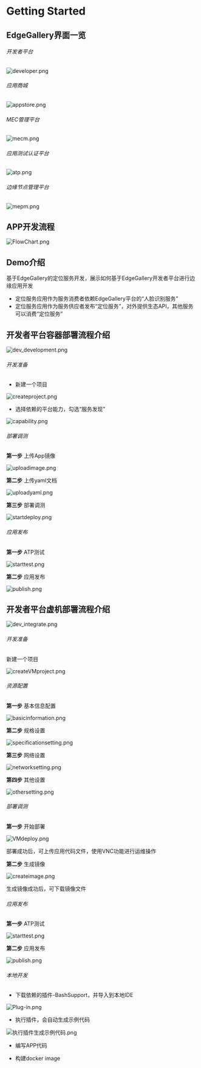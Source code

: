 Getting Started
===============

EdgeGallery界面一览
---------------------
###### 开发者平台
![](/uploads/images/2021/v1.2/developer.png "developer.png")<br>

###### 应用商城
![](/uploads/images/2021/v1.2/appstore.png "appstore.png")<br>

###### MEC管理平台
![](/uploads/images/2021/v1.2/mecm.png "mecm.png")<br>

###### 应用测试认证平台
![](/uploads/images/2021/v1.2/atp.png "atp.png")<br>

###### 边缘节点管理平台
![](/uploads/images/2021/v1.2/mepm.png "mepm.png")<br>

APP开发流程
------------
![](/uploads/images/2021/v1.1/FlowChart.png "FlowChart.png")<br>

Demo介绍
----------
基于EdgeGallery的定位服务开发，展示如何基于EdgeGallery开发者平台进行边缘应用开发<br>
* 定位服务应用作为服务消费者依赖EdgeGallery平台的“人脸识别服务”<br>
* 定位服务应用作为服务供应者发布“定位服务”，对外提供生态API，其他服务可以消费“定位服务”<br>

开发者平台容器部署流程介绍
------------------------
![](/uploads/images/2021/v1.2/dev_development.png "dev_development.png")

###### 开发准备
* 新建一个项目

![](/uploads/images/2021/v1.2/createproject.png "createproject.png")

* 选择依赖的平台能力，勾选“服务发现”

![](/uploads/images/2021/v1.2/capability.png "capability.png")

###### 部署调测

 **第一步** 上传App镜像

![](/uploads/images/2021/v1.2/uploadimage.png "uploadimage.png")

 **第二步** 上传yaml文档

![](/uploads/images/2021/v1.2/uploadyaml.png "uploadyaml.png")

 **第三步** 部署调测

![](/uploads/images/2021/v1.2/startdeploy.png "startdeploy.png")


######  应用发布 

**第一步** ATP测试

![](/uploads/images/2021/v1.2/starttest.png "starttest.png")

**第二步** 应用发布

![](/uploads/images/2021/v1.2/publish.png "publish.png")


开发者平台虚机部署流程介绍
----------------------

![](/uploads/images/2021/v1.2/dev_integrate.png "dev_integrate.png")

###### 开发准备
 新建一个项目

![](/uploads/images/2021/v1.2/createVMproject.png "createVMproject.png")

###### 资源配置

 **第一步** 基本信息配置

![](/uploads/images/2021/v1.2/basicinformation.png "basicinformation.png")

 **第二步** 规格设置

![](/uploads/images/2021/v1.2/specificationsetting.png "specificationsetting.png")

 **第三步** 网络设置

![](/uploads/images/2021/v1.2/networksetting.png "networksetting.png")

 **第四步** 其他设置

![](/uploads/images/2021/v1.2/othersetting.png "othersetting.png")

###### 部署调测

 **第一步** 开始部署

![](/uploads/images/2021/v1.2/VMdeploy.png "VMdeploy.png")

部署成功后，可上传应用代码文件，使用VNC功能进行运维操作

 **第二步** 生成镜像

![](/uploads/images/2021/v1.2/createimage.png "createimage.png")

生成镜像成功后，可下载镜像文件

###### 应用发布 

**第一步** ATP测试

![](/uploads/images/2021/v1.2/starttest.png "starttest.png")

**第二步** 应用发布

![](/uploads/images/2021/v1.2/publish.png "publish.png")


###### 本地开发
* 下载依赖的插件-BashSupport，并导入到本地IDE

![](/uploads/images/2020/v1.0/Plug-in.png "Plug-in.png")    

* 执行插件，会自动生成示例代码    

![](/uploads/images/2021/cor2020/execute_plugin.png "执行插件生成示例代码.png")    

* 编写APP代码    

* 构建docker image  
